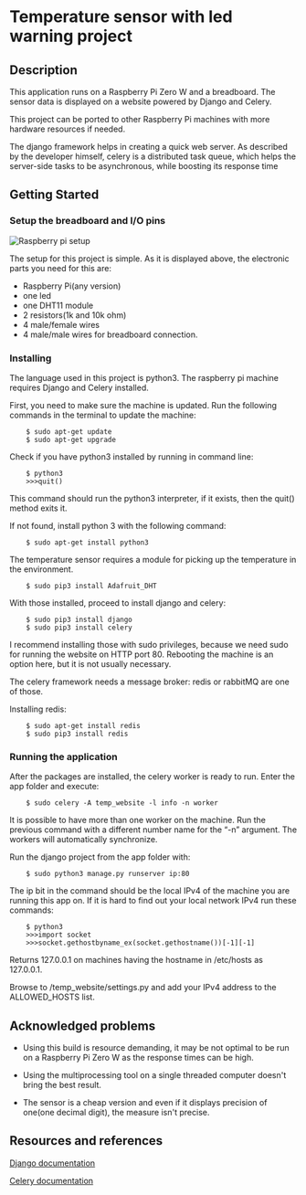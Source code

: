 # Temperature sensor with led warning project

## Description
This application runs on a Raspberry Pi Zero W and a breadboard. The sensor data is displayed on a website powered by Django and Celery.

This project can be ported to other Raspberry Pi machines with more hardware resources if needed. 

The django framework helps in creating a quick web server. As described by the developer himself, celery is a distributed task queue, which helps the server-side tasks to be asynchronous, while boosting its response time

## Getting Started

### Setup the breadboard and I/O pins

![Raspberry pi setup](https://i.ibb.co/qJShbz9/Annotation-2020-05-21-114706.jpg)

The setup for this project is simple. As it is displayed above, the electronic parts you need for this are: 
- Raspberry Pi(any version) 
- one led
- one DHT11 module
- 2 resistors(1k and 10k ohm)
- 4 male/female wires 
- 4 male/male wires for breadboard connection.

### Installing

The language used in this project is python3. The raspberry pi machine requires Django and Celery installed.

First, you need to make sure the machine is updated. Run the following commands in the terminal to update the machine:
```
    $ sudo apt-get update
    $ sudo apt-get upgrade
```

Check if you have python3 installed by running in command line:
```
    $ python3
    >>>quit()
```

This command should run the python3 interpreter, if it exists, then the quit() method exits it.

If not found, install python 3 with the following command:
```
    $ sudo apt-get install python3
```

The temperature sensor requires a module for picking up the temperature in the environment.
```
    $ sudo pip3 install Adafruit_DHT
```

With those installed, proceed to install django and celery:
```
    $ sudo pip3 install django
    $ sudo pip3 install celery
```

I recommend installing those with sudo privileges, because we need sudo for running the website on HTTP port 80. Rebooting the machine is an option here, but it is not usually necessary.

The celery framework needs a message broker: redis or rabbitMQ are one of those.

Installing redis:
```
    $ sudo apt-get install redis
    $ sudo pip3 install redis
```

### Running the application

After the packages are installed, the celery worker is ready to run. Enter the app folder and execute:
```
    $ sudo celery -A temp_website -l info -n worker
```
It is possible to have more than one worker on the machine. Run the previous command with a different number name for the “-n” argument. The workers will automatically synchronize. 

Run the django project from the app folder with:
```
    $ sudo python3 manage.py runserver ip:80
```

The ip bit in the command should be the local IPv4 of the machine you are running this app on. If it is hard to find out your local network IPv4 run these commands:
```
    $ python3
    >>>import socket
    >>>socket.gethostbyname_ex(socket.gethostname())[-1][-1]
```
Returns 127.0.0.1 on machines having the hostname in /etc/hosts as 127.0.0.1.


Browse to /temp_website/settings.py and add your IPv4 address to the ALLOWED_HOSTS list.

## Acknowledged problems

- Using this build is resource demanding, it may be not optimal to be run on a Raspberry Pi Zero W as the response times can be high.

- Using the multiprocessing tool on a single threaded computer doesn't bring the best result.

- The sensor is a cheap version and even if it displays precision of one(one decimal digit), the measure isn't precise.

## Resources and references

[Django documentation](https://towardsdatascience.com/image-panorama-stitching-with-opencv-2402bde6b46c)

[Celery documentation](https://docs.celeryproject.org/en/stable/)